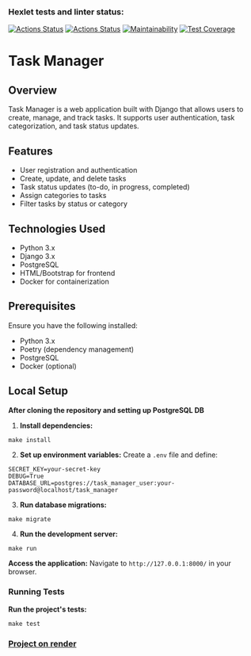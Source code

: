 ### Hexlet tests and linter status:
[![Actions Status](https://github.com/Cherund/python-project-52/actions/workflows/hexlet-check.yml/badge.svg)](https://github.com/Cherund/python-project-52/actions)
[![Actions Status](https://github.com/Cherund/python-project-52/actions/workflows/self-check.yml/badge.svg)](https://github.com/Cherund/python-project-52/actions)
[![Maintainability](https://api.codeclimate.com/v1/badges/bdfddf7136e5bbfe475f/maintainability)](https://codeclimate.com/github/Cherund/python-project-52/maintainability)
[![Test Coverage](https://api.codeclimate.com/v1/badges/bdfddf7136e5bbfe475f/test_coverage)](https://codeclimate.com/github/Cherund/python-project-52/test_coverage)
# Task Manager

## Overview

Task Manager is a web application built with Django that allows users to create, manage, and track tasks. It supports user authentication, task categorization, and task status updates.

## Features
- User registration and authentication
- Create, update, and delete tasks
- Task status updates (to-do, in progress, completed)
- Assign categories to tasks
- Filter tasks by status or category

## Technologies Used
- Python 3.x
- Django 3.x
- PostgreSQL
- HTML/Bootstrap for frontend
- Docker for containerization

## Prerequisites

Ensure you have the following installed:
- Python 3.x
- Poetry (dependency management)
- PostgreSQL
- Docker (optional)

## Local Setup
**After cloning the repository and setting up PostgreSQL DB**
   
1. **Install dependencies:**
```
make install
```

2. **Set up environment variables:** Create a `.env` file and define:
```
SECRET_KEY=your-secret-key
DEBUG=True
DATABASE_URL=postgres://task_manager_user:your-password@localhost/task_manager
```

3. **Run database migrations:**
```
make migrate
```

4. **Run the development server:**
```
make run
```

**Access the application:** Navigate to `http://127.0.0.1:8000/` in your browser.

### Running Tests

**Run the project's tests:**
```
make test
```


### [Project on render](https://task-manager-b4n1.onrender.com)